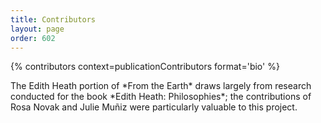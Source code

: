 ```yaml
---
title: Contributors
layout: page
order: 602
---
```


{% contributors context=publicationContributors format='bio' %}


<p class="single"> The Edith Heath portion of *From the Earth* draws largely from research conducted for the book *Edith Heath: Philosophies*; the contributions of Rosa Novak and Julie Muñiz were particularly valuable to this project.</p>

